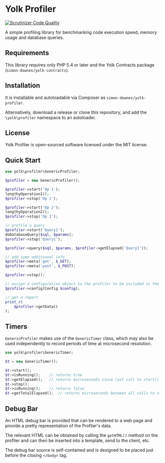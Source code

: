 # Yolk Profiler

[![Scrutinizer Code Quality](https://scrutinizer-ci.com/g/simon-downes/yolk-profiler/badges/quality-score.png?b=develop)](https://scrutinizer-ci.com/g/simon-downes/yolk-profiler/?branch=develop)

A simple profiling library for benchmarking code execution speed, memory usage and database queries.

## Requirements

This library requires only PHP 5.4 or later and the Yolk Contracts package (`simon-downes/yolk-contracts`).

## Installation

It is installable and autoloadable via Composer as `simon-downes/yolk-profiler`.

Alternatively, download a release or clone this repository, and add the `\yolk\profiler` namespace to an autoloader.

## License

Yolk Profiler is open-sourced software licensed under the MIT license.

## Quick Start

```php
use yolk\profiler\GenericProfiler;

$profiler = new GenericProfiler();

$profiler->start('Op 1');
lengthyOperation1();
$profiler->stop('Op 1');

$profiler->start('Op 2');
lengthyOperation2();
$profiler->stop('Op 2');

// profile a query
$profiler->start('Query1');
doDatabaseQuery($sql, $params);
$profiler->stop('Query1');

$profiler->query($sql, $params, $profiler->getElapsed('Query1'));

// add some additional info
$profiler->meta('get', $_GET);
$profiler->meta('post', $_POST);

$profiler->stop();

// assign a configuration object to the profiler to be included in the report
$profiler->config(Config $config);

// get a report
print_r(
	$profiler->getData()
);
```

## Timers

`GenericProfiler` makes use of the `GenericTimer` class, which may also be used independently
to record periods of time at microsecond resolution.

```php
use yolk\profiler\GenericTimer;

$t = new GenericTimer();

$t->start();
$t->isRunning();	// returns true
$t->getElapsed();	// returns microseconds since last call to start()
$t->stop();
$t->isRunning();	// returns false
$t->getTotalElapsed();	// returns microseconds between all calls to start()/stop()
```

## Debug Bar

An HTML debug bar is provided that can be rendered to a web page and provide a
pretty representation of the Profiler's data.

The relevant HTML can be obtained by calling the `getHTML()` method on the profiler
and can then be inserted into a template, send to the client, etc.

The debug bar source is self-contained and is designed to be placed just before the
closing `</body>` tag.
